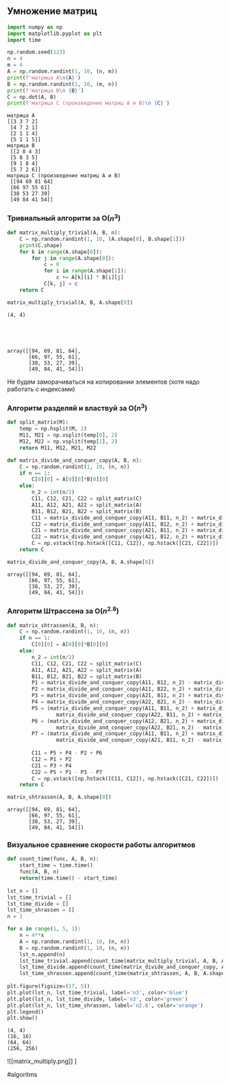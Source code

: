 ## Умножение матриц


```python
import numpy as np
import matplotlib.pyplot as plt
import time

np.random.seed(123)
n = 4
m = 4
A = np.random.randint(1, 10, (n, m))
print(f'матрица A\n{A}')
B = np.random.randint(1, 10, (m, n))
print(f'матрица B\n {B}')
C = np.dot(A, B)
print(f'матрица C (произведение матриц A и B)\n {C}')
```

    матрица A
    [[3 3 7 2]
     [4 7 2 1]
     [2 1 1 4]
     [5 1 1 5]]
    матрица B
     [[2 8 4 3]
     [5 8 3 5]
     [9 1 8 4]
     [5 7 2 6]]
    матрица C (произведение матриц A и B)
     [[94 69 81 64]
     [66 97 55 61]
     [38 53 27 39]
     [49 84 41 54]]
    

### Тривиальный алгоритм за O($n^3$)


```python
def matrix_multiply_trivial(A, B, n):
    C = np.random.randint(1, 10, (A.shape[0], B.shape[1]))
    print(C.shape)
    for k in range(A.shape[0]):
        for j in range(A.shape[0]):
            c = 0
            for i in range(A.shape[1]):
                c += A[k][i] * B[i][j]
            C[k, j] = c
    return C
```


```python
matrix_multiply_trivial(A, B, A.shape[0])
```

    (4, 4)
    




    array([[94, 69, 81, 64],
           [66, 97, 55, 61],
           [38, 53, 27, 39],
           [49, 84, 41, 54]])



Не будем заморачиваться на копировании элементов (хотя надо работать с индексами)

### Алгоритм разделяй и властвуй за O($n^3$)


```python
def split_matrix(M):
    temp = np.hsplit(M, 2)
    M11, M21 = np.vsplit(temp[0], 2)
    M12, M22 = np.vsplit(temp[1], 2)
    return M11, M12, M21, M22
```


```python
def matrix_divide_and_conquer_copy(A, B, n):
    C = np.random.randint(1, 10, (n, n))
    if n == 1:
        C[0][0] = A[0][0]*B[0][0]
    else:
        n_2 = int(n/2)
        C11, C12, C21, C22 = split_matrix(C)
        A11, A12, A21, A22 = split_matrix(A)
        B11, B12, B21, B22 = split_matrix(B)
        C11 = matrix_divide_and_conquer_copy(A11, B11, n_2) + matrix_divide_and_conquer_copy(A12, B21, n_2)
        C12 = matrix_divide_and_conquer_copy(A11, B12, n_2) + matrix_divide_and_conquer_copy(A12, B22, n_2)
        C21 = matrix_divide_and_conquer_copy(A21, B11, n_2) + matrix_divide_and_conquer_copy(A22, B21, n_2)
        C22 = matrix_divide_and_conquer_copy(A21, B12, n_2) + matrix_divide_and_conquer_copy(A22, B22, n_2)
        C = np.vstack([np.hstack([C11, C12]), np.hstack([C21, C22])])
    return C
```


```python
matrix_divide_and_conquer_copy(A, B, A.shape[0])
```




    array([[94, 69, 81, 64],
           [66, 97, 55, 61],
           [38, 53, 27, 39],
           [49, 84, 41, 54]])



### Алгоритм Штрассена за O($n^{2.8}$)


```python
def matrix_shtrassen(A, B, n):
    C = np.random.randint(1, 10, (n, n))
    if n == 1:
        C[0][0] = A[0][0]*B[0][0]
    else:
        n_2 = int(n/2)
        C11, C12, C21, C22 = split_matrix(C)
        A11, A12, A21, A22 = split_matrix(A)
        B11, B12, B21, B22 = split_matrix(B)
        P1 = matrix_divide_and_conquer_copy(A11, B12, n_2) - matrix_divide_and_conquer_copy(A11, B22, n_2)
        P2 = matrix_divide_and_conquer_copy(A11, B22, n_2) + matrix_divide_and_conquer_copy(A12, B22, n_2)
        P3 = matrix_divide_and_conquer_copy(A21, B11, n_2) + matrix_divide_and_conquer_copy(A22, B11, n_2)
        P4 = matrix_divide_and_conquer_copy(A22, B21, n_2) - matrix_divide_and_conquer_copy(A22, B11, n_2)
        P5 = (matrix_divide_and_conquer_copy(A11, B11, n_2) + matrix_divide_and_conquer_copy(A11, B22, n_2) +
                matrix_divide_and_conquer_copy(A22, B11, n_2) + matrix_divide_and_conquer_copy(A22, B22, n_2))
        P6 = (matrix_divide_and_conquer_copy(A12, B21, n_2) + matrix_divide_and_conquer_copy(A12, B22, n_2) -
                matrix_divide_and_conquer_copy(A22, B21, n_2) - matrix_divide_and_conquer_copy(A22, B22, n_2))
        P7 = (matrix_divide_and_conquer_copy(A11, B11, n_2) + matrix_divide_and_conquer_copy(A11, B12, n_2) - 
                matrix_divide_and_conquer_copy(A21, B11, n_2) - matrix_divide_and_conquer_copy(A21, B12, n_2))
        
        C11 = P5 + P4 - P2 + P6
        C12 = P1 + P2
        C21 = P3 + P4
        C22 = P5 + P1 - P3 - P7
        C = np.vstack([np.hstack([C11, C12]), np.hstack([C21, C22])])
    return C
```


```python
matrix_shtrassen(A, B, A.shape[0])
```




    array([[94, 69, 81, 64],
           [66, 97, 55, 61],
           [38, 53, 27, 39],
           [49, 84, 41, 54]])



### Визуальное сравнение скорости работы алгоритмов


```python
def count_time(func, A, B, n):
    start_time = time.time()
    func(A, B, n)
    return(time.time() - start_time)
    
lst_n = []
lst_time_trivial = []
lst_time_divide = []
lst_time_shrassen = []
n = 1

for x in range(1, 5, 1):
    n = 4**x
    A = np.random.randint(1, 10, (n, n))
    B = np.random.randint(1, 10, (n, n))
    lst_n.append(n)
    lst_time_trivial.append(count_time(matrix_multiply_trivial, A, B, A.shape[0]))
    lst_time_divide.append(count_time(matrix_divide_and_conquer_copy, A, B, A.shape[0]))
    lst_time_shrassen.append(count_time(matrix_shtrassen, A, B, A.shape[0]))
    
plt.figure(figsize=(17, 5))
plt.plot(lst_n, lst_time_trivial, label='n3', color='blue')
plt.plot(lst_n, lst_time_divide, label='n3', color='green')
plt.plot(lst_n, lst_time_shrassen, label='n2.8', color='orange')
plt.legend()
plt.show()
```

    (4, 4)
    (16, 16)
    (64, 64)
    (256, 256)
    


    
![[matrix_multiply.png]]
]
    


#algoritms
